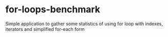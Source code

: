# for-loops-benchmark
Simple application to gather some statistics of using for loop with indexes, iterators and simplified for-each form
